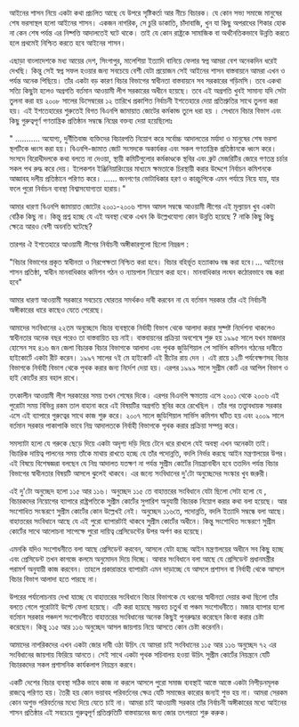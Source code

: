 আইনের শাসন নিয়ে একটা কথা প্রচলিত আছে যে উপরে সৃষ্টিকর্তা আর নীচে বিচারক। যে কোন সভ্য  সমাজে  মানুষের শেষ ভরসাস্থল হলো  আইনের  শাসন। একজন নাগরিক, সে চুরি ডাকাতি, চাঁদাবাজি, খুন যা কিছু অপরাধের  শিকার হোক না কেন শেষ পর্যন্ত  এর নিষ্পত্তি  আদালতেই ঘটে  থাকে। তাই যে কোন রাষ্ট্রকে  সামাজিক  বা অর্থনৈতিকভাবে উন্নতি করতে হলে প্রথমেই নিশ্চিত করতে হবে আইনের শাসন। 

এছাড়া বাংলাদেশকে  মধ্য আয়ের দেশ, সিংগাপুর, মালেশিয়া ইত্যাদি বানিয়ে ফেলার  স্বপ্ন আমরা বেশ অনেকদিন ধরেই দেখছি।  কিন্তু সেই স্বপ্ন সফল হওয়ার জন্য সবচেয়ে বেশী যেটা প্রয়োজন  সেই  আইনের  শাসন  বাস্তবায়নে  আমরা  এখন  ও  পর্যন্ত  অনেক পিছিয়ে। তাঁর একটা বড় কারণ বিচার বিভাগের স্বাধীনতা বাস্তবায়নে  সব সরকারের গড়িমসি। তবে একথা সত্যি কিছুটা হলেও অগ্রগতি বর্তমান আওয়ামী লীগ সরকারের অধীনে হয়েছে। তবে এই অগ্রগতি খুবই সামান্য যদি সেটা তুলনা করা হয়  ২০০৮ সালের ডিসেম্বরের ১২ তারিখে প্রকাশিত নির্বাচনী  ইশতেহারে দেয়া প্রতিশ্রুতির সাথে তুলনা করা হয়। এই ইশতেহারের শুরুতেই বিগত বিএনপি জামায়াত জোটের কর্মকান্ড  তুলে  ধরা হয় । সেখানে বিচার বিভাগ এবং কিছু গুরুত্বপূর্ণ গণতান্ত্রিক প্রতিষ্ঠান সম্বন্ধে নিম্নের বক্তব্য দেয়া হয়েছিলোঃ 

" …........ অযোগ্য, দুর্নীতিবাজ ব্যক্তিদের বিচারপতি নিয়োগ করে সর্বোচ্চ আদালতের মর্যাদা ও মানুষের শেষ ভরসা স্থলটিকে   ধ্বংস করা হয়। বিএনপি-জামাত জোট সংসদকে অকার্যকর এবং সকল গণতান্ত্রিক প্রতিষ্ঠানকে ধ্বংস করে। সংসদে বিরোধীদলকে কথা বলতে না দেওয়া, স্থায়ী  কমিটিগুলোর কর্মকাণ্ডকে  স্থবির এবং ব্রুট মেজরিটির জোরে গণতন্ত্র চর্চার সকল পথ রুদ্ধ করে দেয়। ইলেকশন ইঞ্জিনিয়ারিংয়ের মাধ্যমে ক্ষমতাকে চিরস্থায়ী করার উদ্দেশে নির্বাচন কমিশনকে আজ্ঞাবহ দলীয় প্রতিষ্ঠানে পরিণত করে। ...... জনগণের ভোটাধিকার হরণ ও কারচুপিকে এমন পর্যায়ে নিয়ে যায়, যার ফলে পুরো নির্বাচন  ব্যবস্থা  বিশ্বাসযোগ্যতা হারায়।" 

আমার ধারণা বিএনপি জামায়াত জোটের ২০০১-২০০৬ শাসন আমল সম্বন্ধে আওয়ামী লীগের এই মূল্যায়ন খুব একটা বেঠিক কিছু না। কিন্তু প্রশ্ন হচ্ছে যে এই অবস্থা থেকে এখন কি উল্লেখযোগ্য  কোন  উন্নতি হয়েছে ? নাকি কিছু কিছু ক্ষেত্রে আরও বেশী অবনতি ঘটেছে? 

তারপর ঐ ইশতেহারে  আওয়ামী লীগের নির্বাচনী অঙ্গীকারগুলো  ছিলো  নিম্নরূপ  :


"বিচার বিভাগের প্রকৃত স্বাধীনতা ও নিরপেক্ষতা নিশ্চিত করা হবে। বিচার বহির্ভূত হত্যাকাণ্ড বন্ধ করা হবে।... আইনের শাসন প্রতিষ্ঠা, স্বাধীন মানবাধিকার কমিশন গঠন ও ন্যায়পাল নিয়োগ করা হবে। মানবাধিকার লংঘন কঠোরভাবে বন্ধ করা হবে" 

আমার ধারণা আওয়ামী সরকারে সবচেয়ে ঘোরতর সমর্থকও  দাবী  করবেন  না  যে  বর্তমান  সরকার  তাঁর  এই  নির্বাচনী অঙ্গীকারের ধারে কাছেও যেতে পেরেছে। 


আমাদের সংবিধানের ২২তম অনুচ্ছেদে  বিচার ব্যবস্থাকে নির্বাহী বিভাগ থেকে আলাদা করার সুষ্পষ্ট নির্দেশনা থাকলেও স্বাধীনতার অনেক বছর পরেও তা বাস্তবায়িত হয় নাই। বাস্তবায়নের প্রক্রিয়া অবশেষে শুরু হয় ১৯৯৫ সালে যখন মাজদার হোসেন সহ ৪১৬ জন জেলা বিচারক বিচার বিভাগকে আলাদা এবং পৃথক জুডিশিয়াল পে সার্ভিস কমিশন  গঠনের দাবীতে হাইকোর্টে একটা  রীট  করেন। ১৯৯৭ সালের ৭ই মে হাইকোর্ট  এই  রীটের  রায়  দেন । এই রায়ে ১২টি পর্যবেক্ষণসহ বিচার বিভাগকে নির্বাহী বিভাগ থেকে পৃথক করার জন্য নির্দেশ দেয়া হয়। এরপর ১৯৯৯ সালে সুপ্রীম কোর্ট  এর  আপিল  বিভাগ ও   হাই কোর্টের রায়  বহাল  রাখে। 


তৎকালীন আওয়ামী লীগ সরকারের সময় তখন শেষের দিকে। এরপর বিএনপি ক্ষমতায় এসে    ২০০১ থেকে ২০০৬ এই পুরোটা সময়  বিভিন্ন রকম তাল বাহানা  করে  এই বিষয়টির অগ্রগতি  স্থবির করে  রেখেছিল   । তাঁর পর  তত্ত্বাবধায়ক সরকার এসে এই ব্যাপারে গুরুত্বের সাথে কাজ শুরু করে। ২০০৭ সালে জুডিশিয়াল সার্ভিস কমিশন ঘটিত হয়  এবং ২০০৯ সালে বর্তমান সরকার পাকাপাকি ভাবে নিম্ন আদালতকে নির্বাহী বিভাগকে পৃথক করার প্রক্রিয়া সম্পন্ন করে। 


সমস্যাটা হলো যে  গরুকে  ছেড়ে  দিয়ে  একটা  অদৃশ্য  দড়ি  দিয়ে  টেনে  ধরে  রাখলে  যেই  অবস্থা এখন  অনেকটা  তাই। বিচারিক দায়িত্ব পালনের সময় তাঁকে মাথায় রাখতে হচ্ছে যে তাঁর পদোন্নতি, বদলি নির্ভর করছে আইন মন্ত্রণালয়ের উপর। এই বিষয়ে বিশেষজ্ঞরা বলছেন যে নিম্ন আদালত যতক্ষণ  না পর্যন্ত সুপ্রীম কোর্টের  নিয়ন্ত্রানাধীন হবে  ততদিন  পর্যন্ত    বিচার   বিভাগের স্বাধীনতার বিষয়টি আসলে ঝুলেই থাকবে। এর জন্যে সংবিধানের দু'টো অনুচ্ছেদের সংস্কার  খুব  জরুরী। 

এই দু'টো অনুচ্ছেদ  হলো  ১১৫  আর  ১১৬। অনুচ্ছেদ ১১৫ তে বাহাত্তরের সংবিধানে যেটা ছিলো সেটা হলো  যে  , বিচারকদের নিয়োগের ব্যাপারে  রাষ্ট্রপতিকে  সুপ্রীম  কোর্টের  সুপারিশ  অনুযায়ী  বিচারক  নিয়োগ  করার  কথা  বলা  হয়েছে। আর সংশোধিত সংস্করণে  সুপ্রীম  কোর্টের  কোন  উল্লেখই  নেই।  অনুচ্ছেদ ১১৬তে, পদোন্নতি, বদলি ইত্যাদি সম্বন্ধে বলা আছে। বাহাত্তরের সংবিধানে আছে যে এই পুরো  ব্যাপারটাই  থাকবে  সুপ্রীম  কোর্টের  অধীনে। কিন্তু   সংশোধিত সংস্করণে  সুপ্রীম  কোর্টের  সাথে  আলোচনা  সাপেক্ষে  পুরো  দায়িত্ব  প্রেসিডেন্টের   উপর অর্পণ কর হয়েছে। 


এমনকি যদিও সংশোধনীতে বলা আছে প্রেসিডেন্ট  করবেন, আসলে যেটা হচ্ছে আইন মন্ত্রণালয়ের অধীনে সব কিছু হচ্ছে  এবং প্রেসিডেন্ট তখন কাগজে কলমে অনুমোদন দিয়ে দিচ্ছে। আবার সংবিধানে  বলা আছে যে প্রেসিডেন্ট প্রধানমন্ত্রীর পরামর্শ অনুযায়ী কাজ করবেন। তাহলে প্রকারান্তরে ব্যাপারটা এমন দাড়াচ্ছে যে আসলে প্রশাসন  বা নির্বাহী থেকে আসলে বিচার বিভাগ আলাদা হতে পারছে না। 



উপরের পর্যালোচনায়  দেখা  যাচ্ছে  যে  বাহাত্তরের  সংবিধানে  বিচার বিভাগকে  যে  ধরনের  স্বাধীনতা দেয়ার  কথা  ছিলো  তাঁর বলতে গেলে পুরোটাই উল্টে  ফেলা  হয়েছে। এটি করা হয়েছে সম্ভবত চতুর্থ বা  পঞ্চম সংশোধনীতে। মজার ব্যাপার হলো  বর্তমান  সরকার  পঞ্চদশ  সংশোধনীতে  বাহাত্তরের  সংবিধানের  অনেক  কিছুই  পুনরুদ্ধার  করেছেন  কিংবা করার চেষ্টা করেছেন। কিন্তু ১১৫ আর ১১৬ অনুচ্ছেদ  আসল জায়গায় নিয়ে আসতে কোন  চেষ্টা  করেননি। 

আমাদের নাগরিকদের এখন একটা জোর দাবী ওঠা উচিৎ যে আমরা চাই সংবিধানের  ১১৫ আর ১১৬ অনুচ্ছেদ  ৭২ এর সংবিধানের জায়গায় ফিরিয়ে আনতে। সেই সাথে একটা পৃথক সচিবালয় হওয়া উচিৎ সুপ্রীম কোর্টের নিয়ন্ত্রনে  যেটি  বিচারকদের  সকল   প্রশাসনিক কার্যকলাপ নিয়ন্ত্রন করবে।

একটি দেশের বিচার ব্যবস্থা সঠিক ভাবে কাজ না করলে আসলে পুরো সমাজ ব্যবস্থাই  আস্তে  আস্তে  একটা নিপীড়নমূলক  রাজত্বে  পরিণত  হয়। তৈরী হয় কোন ভয়াবহ পরিবর্তনের ক্ষেত্র  যেটি  সমাজের  কারোর  জন্যই  শুভ  হয় না। আমরা সেরকম কোন অশুভ পরিবর্তনের মধ্যে দিয়ে যেতে চাই না। আমরা চাই আওয়ামী সরকার তাঁর নির্বাচনী অঙ্গীকারের মধ্যে আইনের শাসন প্রতিষ্ঠার এই সবচেয়ে গুরুত্বপূর্ণ প্রতিশ্রুতিটি বাস্তবায়নের জন্য  জোর  তৎপরতা  শুরু  করুক।   


